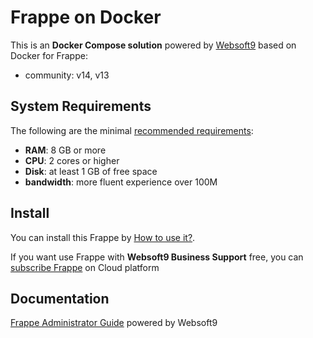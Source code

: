 # Frappe on Docker  

This is an **Docker Compose solution** powered by [Websoft9](https://www.websoft9.com) based on Docker for Frappe:


 - community:  v14, v13


## System Requirements

The following are the minimal [recommended requirements](https://github.com/frappe/bench):

* **RAM**: 8 GB or more
* **CPU**: 2 cores or higher
* **Disk**: at least 1 GB of free space
* **bandwidth**: more fluent experience over 100M  

## Install

You can install this Frappe by [How to use it?](https://github.com/Websoft9/docker-library#how-to-use-it).   

If you want use Frappe with **Websoft9 Business Support** free, you can [subscribe Frappe](https://www.websoft9.com/apps) on Cloud platform

## Documentation

[Frappe Administrator Guide](https://support.websoft9.com/docs/frappe) powered by Websoft9